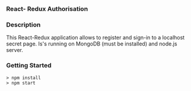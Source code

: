### React- Redux Authorisation

### Description

This React-Redux application allows to register and sign-in to a
localhost secret page.
Is's running on MongoDB (must be installed) and
node.js server.


### Getting Started

	> npm install
	> npm start
